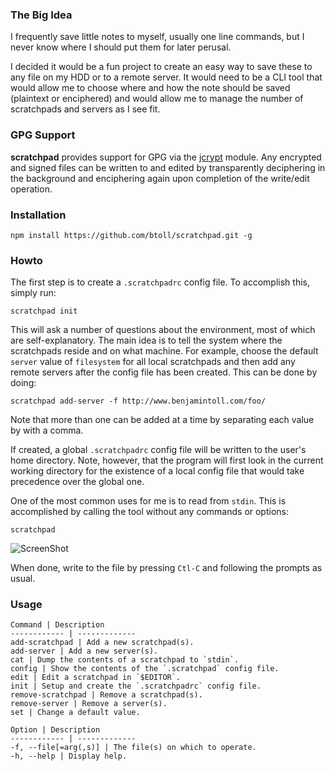 ### The Big Idea
I frequently save little notes to myself, usually one line commands, but I never know where I should put them for later perusal.

I decided it would be a fun project to create an easy way to save these to any file on my HDD or to a remote server.  It would need to be a CLI tool that would allow me to choose where and how the note should be saved (plaintext or enciphered) and would allow me to manage the number of scratchpads and servers as I see fit.

### GPG Support

**scratchpad** provides support for GPG via the [jcrypt] module. Any encrypted and signed files can be written to and edited by transparently deciphering in the background and enciphering again upon completion of the write/edit operation.

### Installation

`npm install https://github.com/btoll/scratchpad.git -g`

### Howto
The first step is to create a `.scratchpadrc` config file.  To accomplish this, simply run:

    scratchpad init

This will ask a number of questions about the environment, most of which are self-explanatory.  The main idea is to tell the system where the scratchpads reside and on what machine.  For example, choose the default `server` value of `filesystem` for all local scratchpads and then add any remote servers after the config file has been created.  This can be done by doing:

    scratchpad add-server -f http://www.benjamintoll.com/foo/

Note that more than one can be added at a time by separating each value by with a comma.

If created, a global `.scratchpadrc` config file will be written to the user's home directory.  Note, however, that the program will first look in the current working directory for the existence of a local config file that would take precedence over the global one.

One of the most common uses for me is to read from `stdin`. This is accomplished by calling the tool without any commands or options:

    scratchpad

![ScreenShot](https://raw.github.com/btoll/i/master/scratchpad/readline.png)

When done, write to the file by pressing `Ctl-C` and following the prompts as usual.

### Usage

    Command | Description
    ------------ | -------------
    add-scratchpad | Add a new scratchpad(s).
    add-server | Add a new server(s).
    cat | Dump the contents of a scratchpad to `stdin`.
    config | Show the contents of the `.scratchpad` config file.
    edit | Edit a scratchpad in `$EDITOR`.
    init | Setup and create the `.scratchpadrc` config file.
    remove-scratchpad | Remove a scratchpad(s).
    remove-server | Remove a server(s).
    set | Change a default value.

    Option | Description
    ------------ | -------------
    -f, --file[=arg(,s)] | The file(s) on which to operate.
    -h, --help | Display help.

[jcrypt]: https://github.com/btoll/jcrypt

